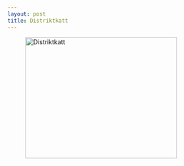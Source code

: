 ```yaml
---
layout: post
title: Distriktkatt
---
```


<figure>
	<img src="{{ site.github.url }}/images/bukk.gif" height="272px" width="340px" alt="Distriktkatt">
</figure>